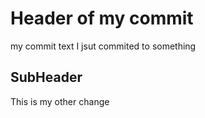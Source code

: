 # Header of my commit
my commit text
I jsut commited to something

## SubHeader
This is my other change
